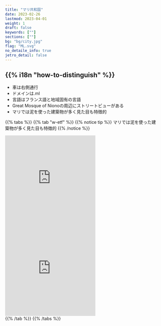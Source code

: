 ```yaml
---
title: "マリ共和国"
date: 2023-02-26
lastmod: 2023-04-01
weight: 1
draft: false
keywords: [""]
sections: [""]
bg: "bg/city.jpg"
flag: "ML.svg"
no_detaile_info: true
jetro_detail: false
---
```


<div class="main-desciption country-description">
    <h2 class="section-title">{{% i18n "how-to-distinguish" %}}</h2>
    <ul class="rule-list">
        <li>車は<span class="quiz">右側</span>通行</li>
        <li>ドメインは<span class="quiz">.ml</span></li>
        <li>言語は<span class="quiz">フランス語</span>と地域固有の言語</li>
        <li>Great Mosque of Nionoの周辺にストリートビューがある</li>
        <li>マリでは<span class="quiz">泥</span>を使った建築物が多く見た目も特徴的</li>
    </ul>
</div>

{{% tabs  %}}
{{% tab "w-etf" %}}
{{% notice tip %}}
マリでは<span class="quiz">泥</span>を使った建築物が多く見た目も特徴的
{{% /notice %}}
<div class="googlemap-if">
<iframe src="https://www.google.com/maps/embed?pb=!4v1682996699515!6m8!1m7!1sRl2vNY1Z88oAAARAtEa5Lw!2m2!1d14.25153063068922!2d-5.982247884864459!3f17.454910882013834!4f-2.2105516005307777!5f0.7820865974627469" width="295" height="295" style="border:0;" allowfullscreen="" loading="lazy" referrerpolicy="no-referrer-when-downgrade"></iframe>
<iframe src="https://www.google.com/maps/embed?pb=!4v1682997009688!6m8!1m7!1sVkpQDZHJIuUAAARAtEa4_g!2m2!1d14.2516732101491!2d-5.982243907660171!3f82.98202598208255!4f3.830603770739174!5f1.606770479697472" width="295" height="295" style="border:0;" allowfullscreen="" loading="lazy" referrerpolicy="no-referrer-when-downgrade"></iframe>
</div>
{{% /tab %}}
{{% /tabs %}}
